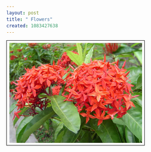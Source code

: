 ```yaml
--- 
layout: post
title: " Flowers"
created: 1083427638
---
```

<img src="/files/flowers.jpg" alt="red flowers in NTU">
